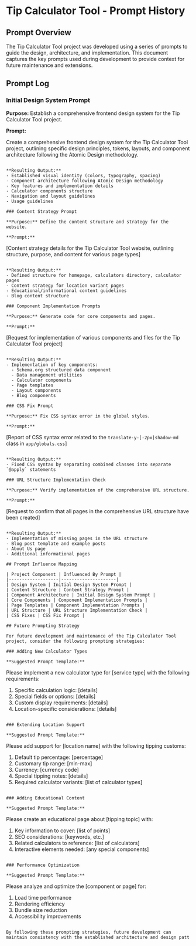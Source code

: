 # Tip Calculator Tool - Prompt History

## Prompt Overview

The Tip Calculator Tool project was developed using a series of prompts to guide the design, architecture, and implementation. This document captures the key prompts used during development to provide context for future maintenance and extensions.

## Prompt Log

### Initial Design System Prompt

**Purpose:** Establish a comprehensive frontend design system for the Tip Calculator Tool project.

**Prompt:**

Create a comprehensive frontend design system for the Tip Calculator Tool project, outlining specific design principles, tokens, layouts, and component architecture following the Atomic Design methodology.

```plaintext

**Resulting Output:**
- Established visual identity (colors, typography, spacing)
- Component architecture following Atomic Design methodology
- Key features and implementation details
- Calculator components structure
- Navigation and layout guidelines
- Usage guidelines

### Content Strategy Prompt

**Purpose:** Define the content structure and strategy for the website.

**Prompt:**
```

[Content strategy details for the Tip Calculator Tool website, outlining structure, purpose, and content for various page types]

```plaintext

```

```plaintext
**Resulting Output:**
- Defined structure for homepage, calculators directory, calculator pages
- Content strategy for location variant pages
- Educational/informational content guidelines
- Blog content structure

### Component Implementation Prompts

**Purpose:** Generate code for core components and pages.

**Prompt:**
```

[Request for implementation of various components and files for the Tip Calculator Tool project]

```plaintext

**Resulting Output:**
- Implementation of key components:
  - Schema.org structured data component
  - Data management utilities
  - Calculator components
  - Page templates
  - Layout components
  - Blog components

### CSS Fix Prompt

**Purpose:** Fix CSS syntax error in the global styles.

**Prompt:**
```

[Report of CSS syntax error related to the `translate-y-[-2px]shadow-md` class in `app/globals.css`]

```plaintext

**Resulting Output:**
- Fixed CSS syntax by separating combined classes into separate `@apply` statements

### URL Structure Implementation Check

**Purpose:** Verify implementation of the comprehensive URL structure.

**Prompt:**
```

[Request to confirm that all pages in the comprehensive URL structure have been created]

```plaintext

**Resulting Output:**
- Implementation of missing pages in the URL structure
- Blog post template and example posts
- About Us page
- Additional informational pages

## Prompt Influence Mapping

| Project Component | Influenced By Prompt |
|-------------------|---------------------|
| Design System | Initial Design System Prompt |
| Content Structure | Content Strategy Prompt |
| Component Architecture | Initial Design System Prompt |
| Core Components | Component Implementation Prompts |
| Page Templates | Component Implementation Prompts |
| URL Structure | URL Structure Implementation Check |
| CSS Fixes | CSS Fix Prompt |

## Future Prompting Strategy

For future development and maintenance of the Tip Calculator Tool project, consider the following prompting strategies:

### Adding New Calculator Types

**Suggested Prompt Template:**
```

Please implement a new calculator type for [service type] with the following requirements:

1. Specific calculation logic: [details]
2. Special fields or options: [details]
3. Custom display requirements: [details]
4. Location-specific considerations: [details]


```plaintext

### Extending Location Support

**Suggested Prompt Template:**
```

Please add support for [location name] with the following tipping customs:

1. Default tip percentage: [percentage]
2. Customary tip range: [min-max]
3. Currency: [currency code]
4. Special tipping notes: [details]
5. Required calculator variants: [list of calculator types]


```plaintext

### Adding Educational Content

**Suggested Prompt Template:**
```

Please create an educational page about [tipping topic] with:

1. Key information to cover: [list of points]
2. SEO considerations: [keywords, etc.]
3. Related calculators to reference: [list of calculators]
4. Interactive elements needed: [any special components]


```plaintext

### Performance Optimization

**Suggested Prompt Template:**
```

Please analyze and optimize the [component or page] for:

1. Load time performance
2. Rendering efficiency
3. Bundle size reduction
4. Accessibility improvements


```plaintext

By following these prompting strategies, future development can maintain consistency with the established architecture and design patt
```